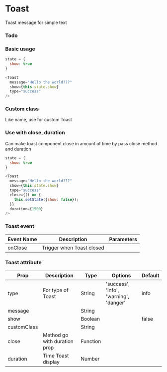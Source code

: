 # Toast

Toast message for simple text

### Todo

### Basic usage

```Javascript
state = {
  show: true
}

<Toast 
  message="Hello the world???" 
  show={this.state.show} 
  type="success"
/>
```

### Custom class

Like name, use for custom Toast

### Use with close, duration

Can make toast component close in amount of time by pass close method and duration

```Javascript
state = {
  show: true
}

<Toast
  message="Hello the world???" 
  show={this.state.show} 
  type="success"
  close={() => {
    this.setState({show: false});
  }}
  duration={1500}
/>
```

### Toast event

| Event Name | Description                       | Parameters   |
|------------|-----------------------------------|--------------|
| onClose    | Trigger when Toast closed         |              |

### Toast attribute

| Prop        | Description                  | Type     | Options                                | Default |
|-------------|------------------------------|----------|----------------------------------------|---------|
| type        | For type of Toast            | String   | 'success', 'info', 'warning', 'danger' | info    |
| message     |                              | String   |                                        |         |
| show        |                              | Boolean  |                                        | false   |
| customClass |                              | String   |                                        |         |
| close       | Method go with duration prop | Function |                                        |         |
| duration    | Time Toast display           | Number   |                                        |         |
